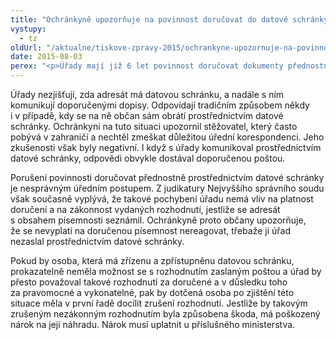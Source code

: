 ```yaml
---
title: "Ochránkyně upozorňuje na povinnost doručovat do datové schránky"
vystupy:
  - tz
oldUrl: "/aktualne/tiskove-zpravy-2015/ochrankyne-upozornuje-na-povinnost-dorucovat-do-datove-schranky"
date: 2015-08-03
perex: "<p>Úřady mají již 6 let povinnost doručovat dokumenty přednostně prostřednictvím datové schránky těm fyzickým osobám, které ji mají. Tuto svoji zákonem stanovenou povinnost však poměrně často porušují. </p>"
---
```


<!-- imported from the old website -->

<p>Úřady nezjišťují, zda adresát má datovou schránku, a nadále s ním komunikují doporučenými dopisy. Odpovídají tradičním způsobem někdy i v případě, kdy se na ně občan sám obrátí prostřednictvím datové schránky. Ochránkyni na tuto situaci upozornil stěžovatel, který často pobývá v zahraničí a nechtěl zmeškat důležitou úřední korespondenci. Jeho zkušenosti však byly negativní. I když s úřady komunikoval prostřednictvím datové schránky, odpovědi obvykle dostával doporučenou poštou.</p><p>Porušení povinnosti doručovat přednostně prostřednictvím datové schránky je nesprávným úředním postupem. Z judikatury Nejvyššího správního soudu však současně vyplývá, že takové pochybení úřadu nemá vliv na platnost doručení a na zákonnost vydaných rozhodnutí, jestliže se adresát s obsahem písemnosti seznámil. Ochránkyně proto občany upozorňuje, že se nevyplatí na doručenou písemnost nereagovat, třebaže ji úřad nezaslal prostřednictvím datové schránky.  </p><p>Pokud by osoba, která má zřízenu a zpřístupněnu datovou schránku, prokazatelně neměla možnost se s rozhodnutím zaslaným poštou a úřad by přesto považoval takové rozhodnutí za doručené a v důsledku toho za pravomocné a vykonatelné, pak by dotčená osoba po zjištění této situace měla v první řadě docílit zrušení rozhodnutí. Jestliže by takovým zrušeným nezákonným rozhodnutím byla způsobena škoda, má poškozený nárok na její náhradu. Nárok musí uplatnit u příslušného ministerstva.</p>
